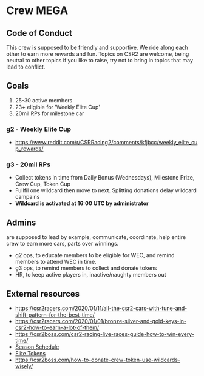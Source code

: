 # Crew MEGA

## Code of Conduct
This crew is supposed to be friendly and supportive. We ride along each other to earn more rewards and fun.
Topics on CSR2 are welcome, being neutral to other topics if you like to raise, try not to bring in topics that may lead to conflict.

## Goals
1. 25-30 active members
2. 23+ eligible for 'Weekly Elite Cup'
3. 20mil RPs for milestone car

### g2 - Weekly Elite Cup
- https://www.reddit.com/r/CSRRacing2/comments/kfjbcc/weekly_elite_cup_rewards/

### g3 - 20mil RPs
- Collect tokens in time from Daily Bonus (Wednesdays), Milestone Prize, Crew Cup, Token Cup
- Fullfil one wildcard then move to next. Splitting donations delay wildcard campains
- **Wildcard is activated at 16:00 UTC by administrator**

## Admins
are supposed to lead by example, communicate, coordinate, help entire crew to earn more cars, parts over winnings.
- g2 ops, to educate members to be eligible for WEC, and remind members to attend WEC in time.
- g3 ops, to remind members to collect and donate tokens
- HR, to keep active players in, inactive/naughty members out

## External resources
- https://csr2racers.com/2020/01/11/all-the-csr2-cars-with-tune-and-shift-pattern-for-the-best-time/
- https://csr2racers.com/2020/01/01/bronze-silver-and-gold-keys-in-csr2-how-to-earn-a-lot-of-them/
- https://csr2boss.com/csr2-racing-live-races-guide-how-to-win-every-time/
- [Season Schedule](https://docs.google.com/spreadsheets/d/1jsgWgXeBoPMRBNFMbDjJLuDbk90S9DuI_o8sPuSyBmI/htmlview)
- [Elite Tokens](https://docs.google.com/spreadsheets/d/e/2PACX-1vTPHrSP6Ttu1Ctc7_jTQRtXIQFd9-9emCuc8oe_FtnLSjvJBj7e3OM8sNjCo8dVb901kyRqFvr-Inng/pubhtml)
- https://csr2boss.com/how-to-donate-crew-token-use-wildcards-wisely/
